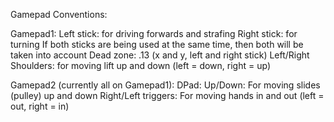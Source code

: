 Gamepad Conventions:

Gamepad1:
Left stick: for driving forwards and strafing
Right stick: for turning
    If both sticks are being used at the same time, then both will be taken into account
Dead zone: .13 (x and y, left and right stick)
Left/Right Shoulders: for moving lift up and down (left = down, right = up)

Gamepad2 (currently all on Gamepad1):
DPad:
    Up/Down: For moving slides (pulley) up and down
    Right/Left triggers: For moving hands in and out (left = out, right = in)
